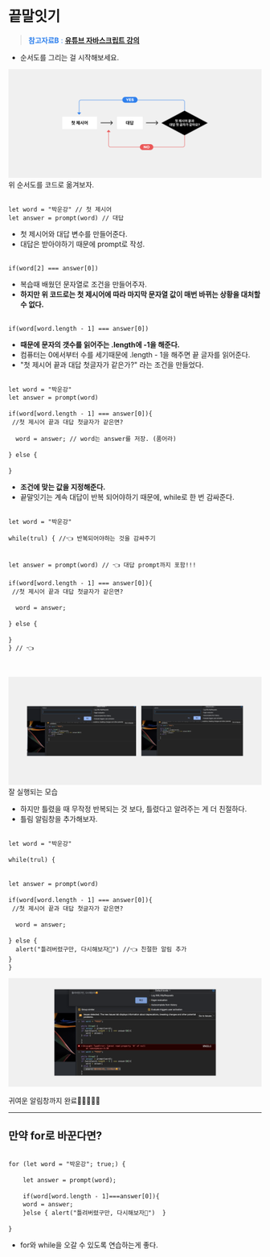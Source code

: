 # 끝말잇기

> <span style ="color:#2F80ED" > **참고자료B** :</span> **[유튜브 자바스크립트 강의](https://www.youtube.com/watch?v=E0WK0Wxil8I&list=PLcqDmjxt30Rtbxbh4eJREOVekql_kWVmu&index=7)**

- 순서도를 그리는 걸 시작해보세요.

![끝말앗기순서도](./assets/image/javascript06.png)
위 순서도를 코드로 옮겨보자.

```

let word = "박운강" // 첫 제시어
let answer = prompt(word) // 대답

```

- 첫 제시어와 대답 변수를 만들어준다.
- 대답은 받아야하기 때문에 prompt로 작성.

```

if(word[2] === answer[0])

```

- 복습때 배웠던 문자열로 조건을 만들어주자.
- **하지만 위 코드로는 첫 제시어에 따라 마지막 문자열 값이 매번 바뀌는 상황을 대처할 수 없다.**

```

if(word[word.length - 1] === answer[0])

```

- **때문에 문자의 갯수를 읽어주는 .length에 -1을 해준다.**
- 컴퓨터는 0에서부터 수를 세기때문에 .length - 1을 해주면 끝 글자를 읽어준다.
- "첫 제시어 끝과 대답 첫글자가 같은가?" 라는 조건을 만들었다.

```

let word = "박운강"
let answer = prompt(word)

if(word[word.length - 1] === answer[0]){
 //첫 제시어 끝과 대답 첫글자가 같은면?

  word = answer; // word는 answer를 저장. (품어라)

} else {

}

```

- **조건에 맞는 값을 지정해준다.**
- 끝말잇기는 계속 대답이 반복 되어야하기 때문에, while로 한 번 감싸준다.

```

let word = "박운강"

while(trul) { //👈 반복되어야하는 것을 감싸주기


let answer = prompt(word) // 👈 대답 prompt까지 포함!!!

if(word[word.length - 1] === answer[0]){
 //첫 제시어 끝과 대답 첫글자가 같은면?

  word = answer;

} else {

}
} // 👈



```

![여기까지의실행결과](./assets/image/javascript07.png)
잘 실행되는 모습

- 하지만 틀렸을 때 무작정 반복되는 것 보다, 틀렸다고 알려주는 게 더 친절하다.
- 틀림 알림창을 추가해보자.

```

let word = "박운강"

while(trul) {


let answer = prompt(word)

if(word[word.length - 1] === answer[0]){
 //첫 제시어 끝과 대답 첫글자가 같은면?

  word = answer;

} else {
  alert("틀려버렸구만, 다시해보자🥰") //👈 친절한 알림 추가
}
}

```

![여기까지의실행결과](./assets/image/javascript08.png)

귀여운 알림창까지 완료🎉🎉🎉🎉🎉

---

## 만약 **for**로 바꾼다면?

```

for (let word = "박운강"; true;) {

    let answer = prompt(word);

    if(word[word.length - 1]===answer[0]){
    word = answer;
    }else { alert("틀려버렸구만, 다시해보자🥰")  }

}

```

- for와 while을 오갈 수 있도록 연습하는게 좋다.
